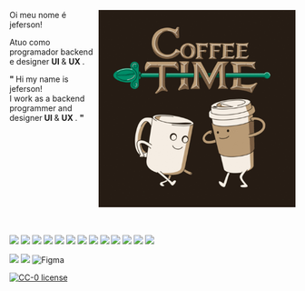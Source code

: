 <p>
  <img  align=right src="https://github.com/git-cardoso/pr0m3theus.github.io/blob/master/imgs/coffeTome.gif" width="347" />
</p>
Oi meu nome é jeferson!    

Atuo como programador backend e designer <strong> UI </strong> & <strong> UX </strong>.

<strong> " </strong>     Hi my name is jeferson!   
   I work as a backend programmer and designer<strong> UI </strong> & <strong> UX </strong>. 
   <strong> " </strong>
   
   <br/>
   <br/>
   <br/>
   <br/>
   <br/>
   <br/>
   <br/>
   <br/>
   <br/>
   <br/>





   



![](https://img.shields.io/badge/Linux-FCC624?style=for-the-badge&logo=linux&logoColor=black)  ![](https://img.shields.io/badge/shell_script-%23121011.svg?style=for-the-badge&logo=gnu-bash&logoColor=white) ![](https://img.shields.io/badge/c-%2300599C.svg?style=for-the-badge&logo=c&logoColor=white)  ![](https://img.shields.io/badge/c++-%2300599C.svg?style=for-the-badge&logo=c%2B%2B&logoColor=white) ![](https://img.shields.io/badge/python-%2314354C.svg?style=for-the-badge&logo=python&logoColor=white") ![](https://img.shields.io/badge/django-%23092E20.svg?style=for-the-badge&logo=django&logoColor=white)  ![](https://img.shields.io/badge/DJANGO-REST-ff1709?style=for-the-badge&logo=django&logoColor=white&color=ff1709&labelColor=gray) ![](https://img.shields.io/badge/dart-%230175C2.svg?style=for-the-badge&logo=dart&logoColor=white)   ![](https://img.shields.io/badge/Flutter-%2302569B.svg?style=for-the-badge&logo=Flutter&logoColor=white) ![](https://img.shields.io/badge/javascript-%23323330.svg?style=for-the-badge&logo=javascript&logoColor=%23F7DF1E")  ![](https://img.shields.io/badge/TypeScript-007ACC?style=for-the-badge&logo=typescript&logoColor=white) ![](https://img.shields.io/badge/Next-black?style=for-the-badge&logo=next.js&logoColor=white)   ![](https://img.shields.io/badge/React-20232A?style=for-the-badge&logo=react&logoColor=61DAFB) 

![](https://img.shields.io/badge/-Postman-FF6C37?logo=postman&logoColor=white&style=for-the-badge)   ![](https://img.shields.io/badge/-git-orange?logo=git&logoColor=white&style=for-the-badge)     ![Figma](https://img.shields.io/badge/figma-%23F24E1E.svg?style=for-the-badge&logo=figma&logoColor=white)
    

[![CC-0 license](https://img.shields.io/badge/License-CC--0-blue.svg)](https://creativecommons.org/licenses/by-nd/4.0)


